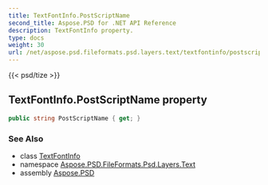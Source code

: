 ```yaml
---
title: TextFontInfo.PostScriptName
second_title: Aspose.PSD for .NET API Reference
description: TextFontInfo property. 
type: docs
weight: 30
url: /net/aspose.psd.fileformats.psd.layers.text/textfontinfo/postscriptname/
---
```

{{< psd/tize >}}
## TextFontInfo.PostScriptName property

```csharp
public string PostScriptName { get; }
```

### See Also

* class [TextFontInfo](../)
* namespace [Aspose.PSD.FileFormats.Psd.Layers.Text](../../textfontinfo/)
* assembly [Aspose.PSD](../../../)


